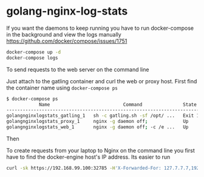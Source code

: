 # golang-nginx-log-stats

If you want the daemons to keep running you have to run docker-compose in the background and view the logs manually https://github.com/docker/compose/issues/1751
```bash
docker-compose up -d
docker-compose logs
```

To send requests to the web server on the command line

Just attach to the gatling container and curl the web or proxy host. First find the container name using `docker-compose ps`


```bash
$ docker-compose ps
            Name                           Command               State                        Ports                     
-----------------------------------------------------------------------------------------------------------------------
golangnginxlogstats_gatling_1   sh -c gatling.sh -sf /opt/ ...   Exit 1                                                 
golangnginxlogstats_proxy_1     nginx -g daemon off;             Up       443/tcp, 0.0.0.0:32785->80/tcp                
golangnginxlogstats_web_1       nginx -g daemon off; -c /e ...   Up       0.0.0.0:32783->443/tcp, 0.0.0.0:32784->80/tcp 
```

Then 


To create requests from your laptop to Nginx on the command line you first have to find the docker-engine host's IP address.
Its easier to run 

```bash
curl -sk https://192.168.99.100:32785 -H'X-Forwarded-For: 127.7.7.7,192.168.91.121'
```

